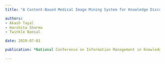 ```yaml
---
title: "A Content-Based Medical Image Mining System for Knowledge Discovery in Medical Images"

authors:
- Akash Tayal
- Harshita Sharma
- Twinkle Bansal

date: 2010-07-01

publication: *National Conference on Information Management in Knowledge Economy 2010*

---
```

